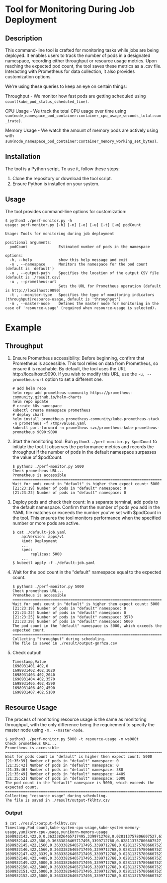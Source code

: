 # Tool for Monitoring During Job Deployment

## Description
This command-line tool is crafted for monitoring tasks while jobs are being deployed. It enables users to track the number of pods in a designated namespace, recording either throughput or resource usage metrics. Upon reaching the expected pod count, the tool saves these metrics as a .csv file. Interacting with Prometheus for data collection, it also provides customization options.

We're using these queries to keep an eye on certain things:

Throughput - We monitor how fast pods are getting scheduled using `count(kube_pod_status_scheduled_time)`.

CPU Usage - We track the total CPU usage over time using `sum(node_namespace_pod_container:container_cpu_usage_seconds_total:sum_irate)`.

Memory Usage - We watch the amount of memory pods are actively using with `sum(node_namespace_pod_container:container_memory_working_set_bytes)`.

## Installation
The tool is a Python script. To use it, follow these steps:
1. Clone the repository or download the tool script.
2. Ensure Python is installed on your system.

## Usage
The tool provides command-line options for customization:
```
$ python3 ./perf-monitor.py -h
usage: perf-monitor.py [-h] [-n] [-o] [-u] [-t] [-m] podCount

Usage: Tools for monitoring during job deployment

positional arguments:
  podCount              Estimated number of pods in the namespace

options:
  -h, --help            show this help message and exit
  -n , --namespace      Monitors the namespace for the pod count (default is 'default')
  -o , --output-path    Specifies the location of the output CSV file (default is ./result.csv)
  -u , --prometheus-url 
                        Sets the URL for Prometheus operation (default is http://localhost:9090)
  -t , --monitor-type   Specifies the type of monitoring indicators (throughput|resource-usage, default is 'throughput')
  -m , --master-node    Defines the master node for monitoring in the case of 'resource-usage' (required when resource-usage is selected).
```

# Example
## Throughput

1. Ensure Prometheus accessibility:
    Before beginning, confirm that Prometheus is accessible. This tool relies on data from Prometheus, so ensure it is reachable. By default, the tool uses the URL http://localhost:9090. If you wish to modify this URL, use the `-u, --prometheus-url` option to set a different one.
    ```
    # add helm repo
    helm repo add prometheus-community https://prometheus-community.github.io/helm-charts
    helm repo update
    # create k8s namespace
    kubectl create namespace prometheus
    # deploy chart
    helm install prometheus prometheus-community/kube-prometheus-stack -n prometheus -f /tmp/values.yaml
    kubectl port-forward -n prometheus svc/prometheus-kube-prometheus-prometheus 9090:9090
    ```

2. Start the monitoring tool:
    Run `python3 ./perf-monitor.py $podCount` to initiate the tool. It observes the performance metrics and records the throughput if the number of pods in the default namespace surpasses the value of $podCount.
    ```
    $ python3 ./perf-monitor.py 5000
    Check prometheus URL...
    Prometheus is accessible
    ============================================================================
    Wait for pods count in "default" is higher then expect count: 5000
    [21:23:19] Number of pods in "default" namespace: 0
    [21:23:22] Number of pods in "default" namespace: 0
    ```

3. Deploy pods and check their count:
    In a separate terminal, add pods to the default namespace. Confirm that the number of pods you add in the YAML file matches or exceeds the number you've set with $podCount in the tool. This ensures the tool monitors performance when the specified number or more pods are active.
    ```
    $ cat ./default-job.yaml
        apiVersion: apps/v1
        kind: Deployment
        ...
        spec:
            replicas: 5000
        ...
    $ kubectl apply -f ./default-job.yaml
    ```

4. Wait for the pod count in the "default" namespace equal to the expected count.
    ```
    $ python3 ./perf-monitor.py 5000
    Check prometheus URL...
    Prometheus is accessible
    ============================================================================
    Wait for pods count in "default" is higher then expect count: 5000
    [21:23:19] Number of pods in "default" namespace: 0
    [21:23:22] Number of pods in "default" namespace: 0
    [21:23:25] Number of pods in "default" namespace: 3570
    [21:23:29] Number of pods in "default" namespace: 5000
    The pod count in the "default" namespace is 5000, which exceeds the expected count.
    ============================================================================
    Collecting "throughput" during scheduling.
    The file is saved in ./result/output-gnrhza.csv
    ```

5. Check output!
    ```$ cat ./result/output-gnrhza.csv
    Timestamp,Value
    1698931401.402,0
    1698931402.402,1020
    1698931403.402,2040
    1698931404.402,3570
    1698931405.402,4590
    1698931406.402,4590
    1698931407.402,5100
    ```
## Resource Usage
The process of monitoring resource usage is the same as monitoring throughput, with the only difference being the requirement to specify the master node using `-m, --master-node`.

```
$ python3 ./perf-monitor.py 5000 -t resource-usage -m ws980t
Check prometheus URL...
Prometheus is accessible
============================================================================
Wait for pods count in "default" is higher then expect count: 5000
[21:35:39] Number of pods in "default" namespace: 0
[21:35:42] Number of pods in "default" namespace: 0
[21:35:46] Number of pods in "default" namespace: 380
[21:35:49] Number of pods in "default" namespace: 4489
[21:35:52] Number of pods in "default" namespace: 5000
The pod count in the "default" namespace is 5000, which exceeds the expected count.
============================================================================
Collecting "resource usage" during scheduling.
The file is saved in ./result/output-fklhtv.csv
```

### Output
```
$ cat ./result/output-fklhtv.csv
Timestamp,Pod count,kube-system-cpu-usage,kube-system-memory-usage,yunikorn-cpu-usage,yunikorn-memory-usage
1698932143.422,0,0.36333826465717495,3399712768,0.028113757806607527,613601280
1698932144.422,380,0.36333826465717495,3399712768,0.028113757806607527,613601280
1698932145.422,1566,0.36333826465717495,3399712768,0.028113757806607527,613601280
1698932146.422,1566,0.36333826465717495,3399712768,0.028113757806607527,613601280
1698932147.422,3339,0.36333826465717495,3399712768,0.028113757806607527,613601280
1698932148.422,4489,0.36333826465717495,3399712768,0.028113757806607527,613601280
1698932149.422,5000,0.36333826465717495,3399712768,0.028113757806607527,613601280
1698932150.422,5000,0.36333826465717495,3399712768,0.028113757806607527,613601280
1698932151.422,5000,0.36333826465717495,3399712768,0.028113757806607527,613601280
1698932152.422,5000,0.36333826465717495,3399712768,0.028113757806607527,613601280
```